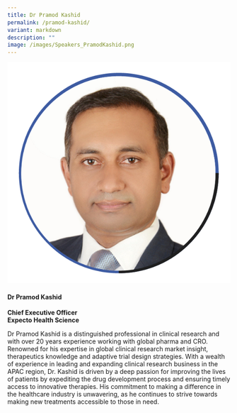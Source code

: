 ```yaml
---
title: Dr Pramod Kashid
permalink: /pramod-kashid/
variant: markdown
description: ""
image: /images/Speakers_PramodKashid.png
---
```

<div class="row">
<div class="col is-3">
<img src="/images/Speakers_PramodKashid.png">
</div>
<div class="col is-9 speaker-details">
	<h4><b>Dr Pramod Kashid</b></h4>
<b>Chief Executive Officer<br>
Expecto Health Science</b>
	
<p>Dr Pramod Kashid is a distinguished professional in clinical research and with over 20 years experience working with global pharma and CRO. Renowned for his expertise in global clinical research market insight, therapeutics knowledge and adaptive trial design strategies. With a wealth of experience in leading and expanding clinical research business in the APAC region, Dr. Kashid is driven by a deep passion for improving the lives of patients by expediting the drug development process and ensuring timely access to innovative therapies. His commitment to making a difference in the healthcare industry is unwavering, as he continues to strive towards making new treatments accessible to those in need.
</p>
</div>
</div>